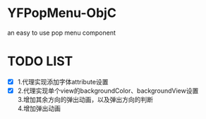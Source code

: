 # YFPopMenu-ObjC
an easy to use pop menu component

# TODO LIST
- [x] 1.代理实现添加字体attribute设置  
- [x] 2.代理实现单个view的backgroundColor、backgroundView设置  
3.增加其余方向的弹出动画，以及弹出方向的判断  
4.增加弹出动画  
